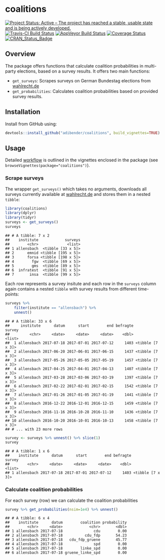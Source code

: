 
coalitions
==========

[![Project Status: Active – The project has reached a stable, usable state and is being actively developed.](http://www.repostatus.org/badges/latest/active.svg)](http://www.repostatus.org/#active) [![Travis-CI Build Status](https://travis-ci.org/adibender/coalitions.svg?branch=master)](https://travis-ci.org/adibender/coalitions) [![AppVeyor Build Status](https://ci.appveyor.com/api/projects/status/github/adibender/coalitions?branch=master&svg=true)](https://ci.appveyor.com/project/adibender/coalitions) [![Coverage Status](https://codecov.io/github/adibender/coalitions/master.svg)](https://codecov.io/github/adibender/coalitions?branch=master) [![CRAN\_Status\_Badge](http://www.r-pkg.org/badges/version/coalitions)](https://cran.r-project.org/package=coalitions)

Overview
--------

The package offers functions that calculate coalition probabilities in multi-party elections, based on a survey results. It offers two main functions:

-   `get_surveys`: Scrapes surveys on German Bundestag elections from [wahlrecht.de](http://www.wahlrecht.de)
-   `get_probabilities`: Calculates coalition probabilities based on provided survey results.

Installation
------------

Install from GitHub using:

``` r
devtools::install_github("adibender/coalitions", build_vignettes=TRUE)
```

Usage
-----

Detailed [workflow](https://adibender.github.io/coalitions/articles/workflow.html) is outlined in the vignettes enclosed in the package (see `browseVignettes(package="coalitions")`).

### Scrape surveys

The wrapper `get_surveys()` which takes no arguments, downloads all surveys currently available at [wahlrecht.de](http://www.wahlrecht.de/umfragen) and stores them in a nested `tibble`:

``` r
library(coalitions)
library(dplyr)
library(tidyr)
surveys <- get_surveys()
surveys
```

    ## # A tibble: 7 x 2
    ##    institute            surveys
    ##        <chr>             <list>
    ## 1 allensbach  <tibble [33 x 5]>
    ## 2      emnid <tibble [195 x 5]>
    ## 3      forsa <tibble [198 x 5]>
    ## 4        fgw  <tibble [69 x 5]>
    ## 5        gms  <tibble [89 x 5]>
    ## 6  infratest  <tibble [91 x 5]>
    ## 7       insa  <tibble [99 x 5]>

Each row represents a survey insitute and each row in the `surveys` column again contains a nested `tibble` with survey results from different time-points:

``` r
surveys %>% 
    filter(institute == "allensbach") %>% 
    unnest()
```

    ## # A tibble: 33 x 6
    ##     institute      datum      start        end befragte           survey
    ##         <chr>     <date>     <date>     <date>    <dbl>           <list>
    ##  1 allensbach 2017-07-18 2017-07-01 2017-07-12     1403 <tibble [7 x 3]>
    ##  2 allensbach 2017-06-20 2017-06-01 2017-06-15     1437 <tibble [7 x 3]>
    ##  3 allensbach 2017-05-26 2017-05-05 2017-05-19     1457 <tibble [7 x 3]>
    ##  4 allensbach 2017-04-25 2017-04-01 2017-04-13     1407 <tibble [7 x 3]>
    ##  5 allensbach 2017-03-28 2017-03-06 2017-03-19     1397 <tibble [7 x 3]>
    ##  6 allensbach 2017-02-22 2017-02-01 2017-02-15     1542 <tibble [7 x 3]>
    ##  7 allensbach 2017-01-26 2017-01-05 2017-01-19     1441 <tibble [7 x 3]>
    ##  8 allensbach 2016-12-22 2016-12-01 2016-12-15     1459 <tibble [7 x 3]>
    ##  9 allensbach 2016-11-16 2016-10-28 2016-11-10     1436 <tibble [7 x 3]>
    ## 10 allensbach 2016-10-20 2016-10-01 2016-10-13     1458 <tibble [7 x 3]>
    ## # ... with 23 more rows

``` r
survey <- surveys %>% unnest() %>% slice(1)
survey
```

    ## # A tibble: 1 x 6
    ##    institute      datum      start        end befragte           survey
    ##        <chr>     <date>     <date>     <date>    <dbl>           <list>
    ## 1 allensbach 2017-07-18 2017-07-01 2017-07-12     1403 <tibble [7 x 3]>

### Calculate coalition probabilities

For each survey (row) we can calculate the coalition probabilities

``` r
survey %>% get_probabilities(nsim=1e4) %>% unnest()
```

    ## # A tibble: 6 x 4
    ##    institute      datum        coalition probability
    ##        <chr>     <date>            <chr>       <dbl>
    ## 1 allensbach 2017-07-18              cdu        0.00
    ## 2 allensbach 2017-07-18          cdu_fdp       54.23
    ## 3 allensbach 2017-07-18   cdu_fdp_gruene       45.77
    ## 4 allensbach 2017-07-18              spd        0.00
    ## 5 allensbach 2017-07-18        linke_spd        0.00
    ## 6 allensbach 2017-07-18 gruene_linke_spd        0.00
